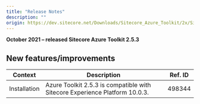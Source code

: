 ```yaml
---
title: "Release Notes"
description: ""
origin: https://dev.sitecore.net/Downloads/Sitecore_Azure_Toolkit/2x/Sitecore_Azure_Toolkit_253/Release_Notes
---
```


**October 2021 – released Sitecore Azure Toolkit 2.5.3**

## New features/improvements

 | Context | Description | Ref. ID |
 | --- | --- | --- |
 | Installation | ​​​Azure Toolkit 2.5.3 is compatible with Sitecore Experience Platform 10.0.3​. | 498344 |